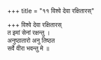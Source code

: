 +++
title = "११ विश्वे देवा रक्षितारस्"

+++
विश्वे देवा रक्षितारस्  
त इमां सेनां रक्षन्तु ।  
अनुष्ठातारो अनु तिष्ठत  
सर्वे वीरा भवन्तु मे ॥